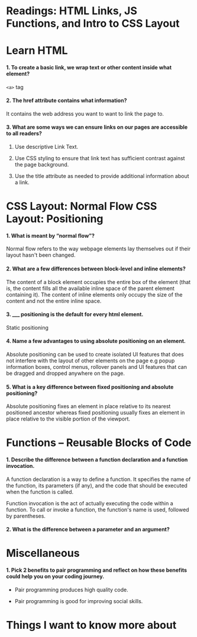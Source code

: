 # Readings: HTML Links, JS Functions, and Intro to CSS Layout

# Learn HTML

#### 1. To create a basic link, we wrap text or other content inside what element?

`<a>` tag

#### 2. The href attribute contains what information?

It contains the web address you want to want to link the page to.
    
#### 3. What are some ways we can ensure links on our pages are accessible to all readers?

1. Use descriptive Link Text.

2. Use CSS styling to ensure that link text has sufficient contrast against the page background.

3. Use the title attribute as needed to provide additional information about a link. 


# CSS Layout: Normal Flow CSS Layout: Positioning

#### 1. What is meant by “normal flow”?

Normal flow refers to the way webpage elements lay themselves out if their layout hasn't been changed.

#### 2. What are a few differences between block-level and inline elements?

The content of a block element occupies the entire box of the element (that is, the content fills all the available inline space of the parent element containing it). The content of inline elements only occupy the size of the content and not the entire inline space. 

#### 3. ___ positioning is the default for every html element.

Static positioning

#### 4. Name a few advantages to using absolute positioning on an element.

Absolute positioning can be used to create isolated UI features that does not interfere with the layout of other elements on the page e.g popup information boxes, control menus, rollover panels and UI features that can be dragged and dropped anywhere on the page.

#### 5. What is a key difference between fixed positioning and absolute positioning?

Absolute positioning fixes an element in place relative to its nearest positioned ancestor whereas fixed positioning usually fixes an element in place relative to the visible portion of the viewport.

# Functions – Reusable Blocks of Code

#### 1. Describe the difference between a function declaration and a function invocation.

A function declaration is a way to define a function. It specifies the name of the function, its parameters (if any), and the code that should be executed when the function is called.

Function invocation is the act of actually executing the code within a function. To call or invoke a function, the function's name is used, followed by parentheses.

#### 2. What is the difference between a parameter and an argument?

# Miscellaneous

#### 1. Pick 2 benefits to pair programming and reflect on how these benefits could help you on your coding journey.

- Pair programming produces high quality code.

- Pair programming is good for improving social skills. 

# Things I want to know more about
